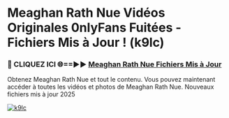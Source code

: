 # Meaghan Rath Nue Vidéos Originales 0nlyFans Fuitées - Fichiers Mis à Jour ! (k9lc)

<h3>🔴 CLIQUEZ ICI 🌐==►► <a href="https://tinyurl.com/2pmr4ezf" rel="nofollow">Meaghan Rath Nue Fichiers Mis à Jour</a></h3>

Obtenez Meaghan Rath Nue et tout le contenu. Vous pouvez maintenant accéder à toutes les vidéos et photos de Meaghan Rath Nue. Nouveaux fichiers mis à jour 2025

[![k9lc](https://i.imgur.com/6SNvagu.gif)](https://tinyurl.com/2pmr4ezf)
